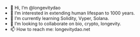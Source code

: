 - 👋 Hi, I’m @longevitydao
- 👀 I’m interested in extending human lifespan to 1000 years.
- 🌱 I’m currently learning Solidity, Vyper, Solana.
- 💞️ I’m looking to collaborate on bio, crypto, longevity.
- 📫 How to reach me: longevitydao.net

<!---
longevitydao/longevitydao is a ✨ special ✨ repository because its `README.md` (this file) appears on your GitHub profile.
You can click the Preview link to take a look at your changes.
--->
